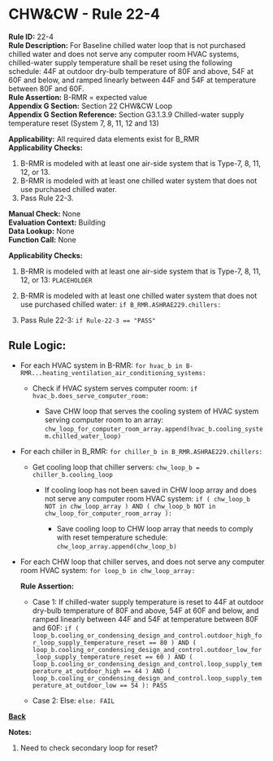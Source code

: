 
# CHW&CW - Rule 22-4  

**Rule ID:** 22-4  
**Rule Description:** For Baseline chilled water loop that is not purchased chilled water and does not serve any computer room HVAC systems, chilled-water supply temperature shall be reset using the following schedule: 44F at outdoor dry-bulb temperature of 80F and above, 54F at 60F and below, and ramped linearly between 44F and 54F at temperature between 80F and 60F.  
**Rule Assertion:** B-RMR = expected value  
**Appendix G Section:** Section 22 CHW&CW Loop  
**Appendix G Section Reference:** Section G3.1.3.9 Chilled-water supply temperature reset (System 7, 8, 11, 12 and 13)  

**Applicability:** All required data elements exist for B_RMR  
**Applicability Checks:**  

1. B-RMR is modeled with at least one air-side system that is Type-7, 8, 11, 12, or 13.
2. B-RMR is modeled with at least one chilled water system that does not use purchased chilled water.
3. Pass Rule 22-3.

**Manual Check:** None  
**Evaluation Context:** Building  
**Data Lookup:** None  
**Function Call:** None  

**Applicability Checks:**  

1. B-RMR is modeled with at least one air-side system that is Type-7, 8, 11, 12, or 13: `PLACEHOLDER`

2. B-RMR is modeled with at least one chilled water system that does not use purchased chilled water: `if B_RMR.ASHRAE229.chillers:`

3. Pass Rule 22-3: `if Rule-22-3 == "PASS"`

## Rule Logic:  

- For each HVAC system in B-RMR: `for hvac_b in B-RMR...heating_ventilation_air_conditioning_systems:`

  - Check if HVAC system serves computer room: `if hvac_b.does_serve_computer_room:`

    - Save CHW loop that serves the cooling system of HVAC system serving computer room to an array: `chw_loop_for_computer_room_array.append(hvac_b.cooling_system.chilled_water_loop)`

- For each chiller in B_RMR: `for chiller_b in B_RMR.ASHRAE229.chillers:`

  - Get cooling loop that chiller servers: `chw_loop_b = chiller_b.cooling_loop`

    - If cooling loop has not been saved in CHW loop array and does not serve any computer room HVAC system: `if ( chw_loop_b NOT in chw_loop_array ) AND ( chw_loop_b NOT in chw_loop_for_computer_room_array ):`

      - Save cooling loop to CHW loop array that needs to comply with reset temperature schedule: `chw_loop_array.append(chw_loop_b)`

- For each CHW loop that chiller serves, and does not serve any computer room HVAC system: `for loop_b in chw_loop_array:`

  **Rule Assertion:**

  - Case 1: If chilled-water supply temperature is reset to 44F at outdoor dry-bulb temperature of 80F and above, 54F at 60F and below, and ramped linearly between 44F and 54F at temperature between 80F and 60F: `if ( loop_b.cooling_or_condensing_design_and_control.outdoor_high_for_loop_supply_temperature_reset == 80 ) AND ( loop_b.cooling_or_condensing_design_and_control.outdoor_low_for_loop_supply_temperature_reset == 60 ) AND ( loop_b.cooling_or_condensing_design_and_control.loop_supply_temperature_at_outdoor_high == 44 ) AND ( loop_b.cooling_or_condensing_design_and_control.loop_supply_temperature_at_outdoor_low == 54 ): PASS`

  - Case 2: Else: `else: FAIL`

**[Back](../_toc.md)**

**Notes:**

1. Need to check secondary loop for reset?
